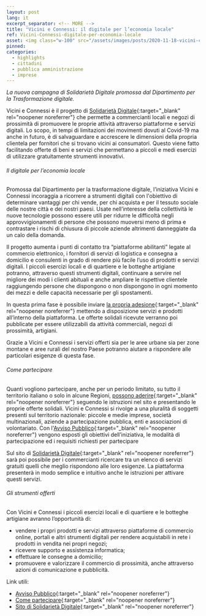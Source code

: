 ```yaml
---
layout: post
lang: it
excerpt_separator: <!-- MORE -->
title: "Vicini e Connessi: il digitale per l’economia locale"
ref: Vicini-Connessi-digitale-per-economia-locale
asset: <img class="w-100" src="/assets/images/posts/2020-11-18-vicini-connessi (1).jpg" alt="Vicini e Connessi il digitale per l’economia locale"/>
pinned:
categories:
  - highlights
  - cittadini
  - pubblica amministrazione
  - imprese
---
```


_La nuova campagna di Solidarietà Digitale promossa dal Dipartimento per la Trasformazione digitale._

<!-- MORE -->

Vicini e Connessi è il progetto di [Solidarietà Digitale](https://solidarietadigitale.agid.gov.it/){:target="_blank" rel="noopener noreferrer"} che permette a commercianti locali e negozi di prossimità di promuovere le proprie attività attraverso piattaforme e servizi digitali.
Lo scopo, in tempi di limitazioni dei movimenti dovuti al Covid-19 ma anche in futuro, è di salvaguardare e accrescere le dimensioni della propria clientela per fornitori che si trovano vicini ai consumatori. Questo viene fatto facilitando offerte di beni e servizi che permettano a piccoli e medi esercizi di utilizzare gratuitamente strumenti innovativi.

###### Il digitale per l’economia locale

Promossa dal Dipartimento per la trasformazione digitale, l’iniziativa Vicini e Connessi incoraggia a ricorrere a strumenti digitali con l'obiettivo di determinare vantaggi per chi vende, per chi acquista e per il tessuto sociale delle nostre città e dei nostri paesi. Usate nell’interesse della collettività le nuove tecnologie possono essere utili per ridurre le difficoltà negli approvvigionamenti di persone che possono muoversi meno di prima e contrastare i rischi di chiusura di piccole aziende altrimenti danneggiate da un calo della domanda. 
 
Il progetto aumenta i punti di contatto tra “piattaforme abilitanti” legate al commercio elettronico, i fornitori di servizi di logistica e consegna a domicilio e consulenti in grado di rendere più facile l’uso di prodotti e servizi digitali. I piccoli esercizi locali e di quartiere e le botteghe artigiane potranno, attraverso questi strumenti digitali, continuare a servire nel migliore dei modi i clienti abituali e anche ampliare le rispettive clientele raggiungendo persone che dispongono o non dispongono in ogni momento dei mezzi e delle capacità necessarie per gli spostamenti.
 
In questa prima fase è possibile inviare [la propria adesione](https://pmi.solidarietadigitale.agid.gov.it/partners/s/){:target="_blank" rel="noopener noreferrer"} mettendo a disposizione servizi e prodotti all’interno della piattaforma. Le offerte solidali ricevute verranno poi pubblicate per essere utilizzabili da attività commerciali, negozi di prossimità, artigiani.
 
Grazie a Vicini e Connessi i servizi offerti sia per le aree urbane sia per zone montane e aree rurali del nostro Paese potranno aiutare a rispondere alle particolari esigenze di questa fase.
 
###### Come partecipare
 
Quanti vogliono partecipare, anche per un periodo limitato, su tutto il territorio italiano o solo in alcune Regioni, [possono aderire](https://pmi.solidarietadigitale.agid.gov.it/partners/s/){:target="_blank" rel="noopener noreferrer"} seguendo le istruzioni nel sito e presentando le proprie offerte solidali. Vicini e Connessi si rivolge a una pluralità di soggetti presenti sul territorio nazionale: piccole e medie imprese, società multinazionali, aziende a partecipazione pubblica, enti e associazioni di volontariato. Con l'[Avviso Pubblico](https://solidarietadigitale.agid.gov.it/){:target="_blank" rel="noopener noreferrer"} vengono esposti gli obiettivi dell’iniziativa, le modalità di partecipazione ed i requisiti richiesti per partecipare
 
Sul sito di [Solidarietà Digitale](https://solidarietadigitale.agid.gov.it/){:target="_blank" rel="noopener noreferrer"} sarà poi possibile per i commercianti ricercare tra un elenco di servizi gratuiti quelli che meglio rispondono alle loro esigenze. La piattaforma presenterà in modo semplice e intuitivo anche le istruzioni per attivare questi servizi.
 
###### Gli strumenti offerti
 
Con Vicini e Connessi i piccoli esercizi locali e di quartiere e le botteghe artigiane avranno l’opportunità di:
 
- vendere i propri prodotti e servizi attraverso piattaforme di commercio online, portali e altri strumenti digitali per rendere acquistabili in rete i prodotti in vendita nei propri negozi;
- ricevere supporto e assistenza informatica;
- effettuare le consegne a domicilio;
- promuovere e valorizzare il commercio di prossimità, anche attraverso azioni di comunicazione e pubblicità.
 
 
Link utili:
 
- [Avviso Pubblico](https://solidarietadigitale.agid.gov.it/){:target="_blank" rel="noopener noreferrer"}
- [Come partecipare](https://pmi.solidarietadigitale.agid.gov.it/partners/s/){:target="_blank" rel="noopener noreferrer"}
- [Sito di Solidarietà Digitale](https://solidarietadigitale.agid.gov.it/){:target="_blank" rel="noopener noreferrer"}
